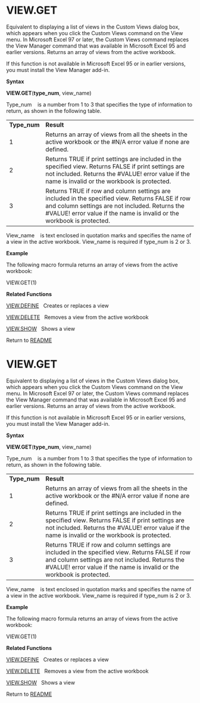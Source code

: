 # VIEW.GET

Equivalent to displaying a list of views in the Custom Views dialog box,
which appears when you click the Custom Views command on the View menu.
In Microsoft Excel 97 or later, the Custom Views command replaces the
View Manager command that was available in Microsoft Excel 95 and
earlier versions. Returns an array of views from the active workbook.

If this function is not available in Microsoft Excel 95 or in earlier
versions, you must install the View Manager add-in.

**Syntax**

**VIEW.GET**(**type\_num**, view\_name)

Type\_num&nbsp;&nbsp;&nbsp;&nbsp;is a number from 1 to 3 that specifies
the type of information to return, as shown in the following table.

|               |                                                                                                                                                                                                                               |
| ------------- | ----------------------------------------------------------------------------------------------------------------------------------------------------------------------------------------------------------------------------- |
| **Type\_num** | **Result**                                                                                                                                                                                                                    |
| 1             | Returns an array of views from all the sheets in the active workbook or the \#N/A error value if none are defined.                                                                                                            |
| 2             | Returns TRUE if print settings are included in the specified view. Returns FALSE if print settings are not included. Returns the \#VALUE\! error value if the name is invalid or the workbook is protected.                   |
| 3             | Returns TRUE if row and column settings are included in the specified view. Returns FALSE if row and column settings are not included. Returns the \#VALUE\! error value if the name is invalid or the workbook is protected. |

View\_name&nbsp;&nbsp;&nbsp;&nbsp;is text enclosed in quotation marks
and specifies the name of a view in the active workbook. View\_name is
required if type\_num is 2 or 3.

**Example**

The following macro formula returns an array of views from the active
workbook:

VIEW.GET(1)

**Related Functions**

[VIEW.DEFINE](VIEW.DEFINE.md)&nbsp;&nbsp;&nbsp;Creates or replaces a view

[VIEW.DELETE](VIEW.DELETE.md)&nbsp;&nbsp;&nbsp;Removes a view from the active workbook

[VIEW.SHOW](VIEW.SHOW.md)&nbsp;&nbsp;&nbsp;Shows a view



Return to [README](README.md#V)

# VIEW.GET

Equivalent to displaying a list of views in the Custom Views dialog box,
which appears when you click the Custom Views command on the View menu.
In Microsoft Excel 97 or later, the Custom Views command replaces the
View Manager command that was available in Microsoft Excel 95 and
earlier versions. Returns an array of views from the active workbook.

If this function is not available in Microsoft Excel 95 or in earlier
versions, you must install the View Manager add-in.

**Syntax**

**VIEW.GET**(**type\_num**, view\_name)

Type\_num&nbsp;&nbsp;&nbsp;&nbsp;is a number from 1 to 3 that specifies
the type of information to return, as shown in the following table.

|               |                                                                                                                                                                                                                               |
| ------------- | ----------------------------------------------------------------------------------------------------------------------------------------------------------------------------------------------------------------------------- |
| **Type\_num** | **Result**                                                                                                                                                                                                                    |
| 1             | Returns an array of views from all the sheets in the active workbook or the \#N/A error value if none are defined.                                                                                                            |
| 2             | Returns TRUE if print settings are included in the specified view. Returns FALSE if print settings are not included. Returns the \#VALUE\! error value if the name is invalid or the workbook is protected.                   |
| 3             | Returns TRUE if row and column settings are included in the specified view. Returns FALSE if row and column settings are not included. Returns the \#VALUE\! error value if the name is invalid or the workbook is protected. |

View\_name&nbsp;&nbsp;&nbsp;&nbsp;is text enclosed in quotation marks
and specifies the name of a view in the active workbook. View\_name is
required if type\_num is 2 or 3.

**Example**

The following macro formula returns an array of views from the active
workbook:

VIEW.GET(1)

**Related Functions**

[VIEW.DEFINE](VIEW.DEFINE.md)&nbsp;&nbsp;&nbsp;Creates or replaces a view

[VIEW.DELETE](VIEW.DELETE.md)&nbsp;&nbsp;&nbsp;Removes a view from the active workbook

[VIEW.SHOW](VIEW.SHOW.md)&nbsp;&nbsp;&nbsp;Shows a view



Return to [README](README.md#V)

